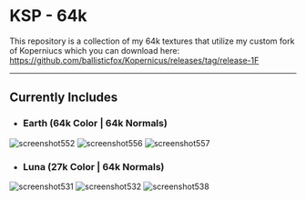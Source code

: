 # KSP - 64k
This repository is a collection of my 64k textures that utilize my custom fork of Koperniucs which you can download here: https://github.com/ballisticfox/Kopernicus/releases/tag/release-1F





---
## Currently Includes
- ### Earth (64k Color | 64k Normals)
![screenshot552](https://github.com/ballisticfox/KSP-64k/assets/77298148/47047e9e-141f-45e0-9114-05a595412c18)
![screenshot556](https://github.com/ballisticfox/KSP-64k/assets/77298148/971b971b-598f-44ab-ac75-7bdc912de213)
![screenshot557](https://github.com/ballisticfox/KSP-64k/assets/77298148/bee42dc9-dea5-4e42-b02d-6b5ec9393403)

- ### Luna (27k Color | 64k Normals)
![screenshot531](https://github.com/ballisticfox/KSP-64k/assets/77298148/0dac0633-d05e-41c9-83d8-b2ee0516a6f1)
![screenshot532](https://github.com/ballisticfox/KSP-64k/assets/77298148/011b0ac0-d742-4e0a-960f-f82739489f60)
![screenshot538](https://github.com/ballisticfox/KSP-64k/assets/77298148/e47e9ed4-18b5-44b4-9e52-07ab732ffcc2)
